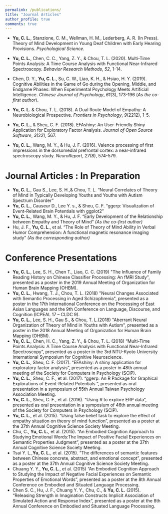 ```yaml
---
permalink: /publications/
title: "Journal Articles"
author_profile: true
comments: true
---
```

- **Yu, C. L.**, Stanzione, C. M., Wellman, H. M., Lederberg, A. R. (In Press). Theory of Mind Development in Young Deaf Children with Early Hearing Provisions. *Psychological Science*.

- **Yu, C. L.**, Chen, C. C., Yang, Z. Y., & Chou, T. L. (2020). Multi-Time Points Analysis: A Time Course Analysis with Functional Near-Infrared Spectroscopy. *Behavior Research Methods*, *52*, 1-14.

- Chen, D. Y., **Yu, C. L.**, Su, C. W., Liao, K. H., & Hsiao, H. Y. (2019). Cognitive Abilities in the Game of Go during the Opening, Middle, and Endgame Phases: When Experimental Psychology Meets Artificial Intelligence. *Chinese Journal of Psychology*, *61*(3), 173-196 (*As the co-first author*).

- **Yu, C. L.** & Chou, T. L. (2018). A Dual Route Model of Empathy: A Neurobiological Prospective. *Frontiers in Psychology*, *9*(2212), 1-5.

- **Yu, C. L.**, & Sheu, C. F. (2018). EFAshiny: An User-Friendly Shiny Application for Exploratory Factor Analysis. *Journal of Open Source Software*, *3*(22), 567.
- **Yu, C. L.**, Wang, M. Y., & Hu, J. F. (2016). Valence processing of first impressions in the dorsomedial prefrontal cortex: a near-infrared spectroscopy study. *NeuroReport*, *27*(8), 574-579.

Journal Articles : In Preparation
=====

- **Yu, C. L.**, Gau S., Lee, S. H.,& Chou, T. L. “Neural Correlates of Theory of Mind in Typically Developing Youths and Youths with Autism Spectrum Disorder”
- **Yu, C. L.**, Causeur D., Lee Y. s., & Sheu, C. F. “ggerp: Visualization of Event-Related Brain Potentials with ggplot2”
- **Yu, C. L.**, Wang, M. Y., & Hu, J. F. “Early Development of the Relationship between Empathy and Theory of Mind” *(As the co-first author)*
- Hu, J. F., **Yu, C. L.**, et al. “The Role of Theory of Mind Ability in Verbal Humor Comprehension: A functional magnetic resonance imaging study” *(As the corresponding author)*

Conference Presentations
=====
- **Yu, C. L.**, Lee, S. H., Chen T., Liao, C. C. (2019) "The Influence of Family Reading History on Chinese Classifier Processing: An fMRI Study", presented as a poster in the 2019 Annual Meeting of Organization for Human Brain Mapping (OHBM).
- **Yu, C. L.**, Hwang, T. J., Chou, T. L. (2018) "Neural Changes Associated with Semantic Processing in Aged Schizophrenia", presented as a poster in the 17th International Conference on the Processing of East Asian Languages and the 9th Conference on Language, Discourse, and Cognition (ICPEAL 17 – CLDC 9).
- **Yu, C. L.**, Lee, S. H., Gau S., & Chou, T. L.(2018) "Aberrant Neural Organization of Theory of Mind in Youths with Autism", presented as a poster in the 2018 Annual Meeting of Organization for Human Brain Mapping (OHBM).
- **Yu, C. L.**, Chen, H. C., Yang, Z. Y., & Chou, T. L. (2018) “Multi-Time Points Analysis: A Time Course Analysis with Functional Near-Infrared Spectroscopy”, presented as a poster in the 3rd NTU-Kyoto University International Symposium for Cognitive Neuroscience. 
- **Yu, C. L.**, Sheu, C. F. (2017). “EFAshiny: A shiny application for exploratory factor analysis”, presented as a poster in 48th annual meeting of the Society for Computers in Psychology (SCiP).
- **Yu, C. L.**, Sheu, C. F., et al. (2017). “ggerp: An R Package for Graphical Explorations of Event-Related Potentials ”, presented as oral presentation in a symposium of 55th Annual Taiwan Psychology Association Meeting.
- **Yu, C. L.**, Sheu, C. F., et al. (2016). “Using R to explore ERP data”, presented as oral presentation in a symposium of 46th annual meeting of the Society for Computers in Psychology (SCiP).
- **Yu, C. L.**, et al. (2015). “Using false belief task to explore the effect of empathy situation on theory of mind function”, presented as a poster at the 37th Annual Cognitive Science Society Meeting.
- Chu, C., **Yu, C. L.**, et al. (2015). “An Embodied Cognition Approach to Studying Emotional Words:The Impact of Positive Facial Experiences on Semantic Properties Judgment”, presented as a poster at the 37th Annual Cognitive Science Society Meeting.
- Tsai Y. L.,**Yu, C. L.**, et al. (2015). “The differences of semantic features between Chinese concrete, abstract, and emotional concept”, presented as a poster at the 37th Annual Cognitive Science Society Meeting.
- Chuang Y. Y., **Yu, C. L.**, et al. (2015) “An Embodied Cognition Approach to Studying the Impact of Negative Facial Experiences on Semantic Properties of Emotional Words”, presented as a poster at the 8th Annual Conference on Embodied and Situated Language Processing.
- Chen S. C., Hu, J. F., Chuang Y. Y., Chu, C., & **Yu, C. L.** (2015). “Releasing Strength in Imagination Constructs Implicit Association of Simulated Action and Response Index”, presented as a poster at the 8th Annual Conference on Embodied and Situated Language Processing.